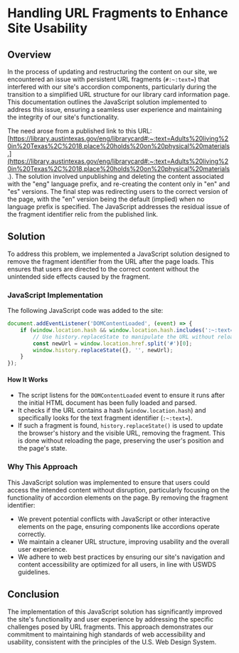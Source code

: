 
# Handling URL Fragments to Enhance Site Usability

## Overview

In the process of updating and restructuring the content on our site, we encountered an issue with persistent URL fragments (`#:~:text=`) that interfered with our site's accordion components, particularly during the transition to a simplified URL structure for our library card information page. This documentation outlines the JavaScript solution implemented to address this issue, ensuring a seamless user experience and maintaining the integrity of our site's functionality.

The need arose from a published link to this URL: [https://library.austintexas.gov/eng/librarycard#:~:text=Adults%20living%20in%20Texas%2C%2018,place%20holds%20on%20physical%20materials.](https://library.austintexas.gov/eng/librarycard#:~:text=Adults%20living%20in%20Texas%2C%2018,place%20holds%20on%20physical%20materials.). The solution involved unpublishing and deleting the content associated with the "eng" language prefix, and re-creating the content only in "en" and "es" versions. The final step was redirecting users to the correct version of the page, with the "en" version being the default (implied) when no language prefix is specified. The JavaScript addresses the residual issue of the fragment identifier relic from the published link.

## Solution

To address this problem, we implemented a JavaScript solution designed to remove the fragment identifier from the URL after the page loads. This ensures that users are directed to the correct content without the unintended side effects caused by the fragment.

### JavaScript Implementation

The following JavaScript code was added to the site:

```javascript
document.addEventListener('DOMContentLoaded', (event) => {
    if (window.location.hash && window.location.hash.includes(':~:text=')) {
        // Use history.replaceState to manipulate the URL without reloading the page
        const newUrl = window.location.href.split('#')[0];
        window.history.replaceState({}, '', newUrl);
    }
});
```

#### How It Works

- The script listens for the `DOMContentLoaded` event to ensure it runs after the initial HTML document has been fully loaded and parsed.
- It checks if the URL contains a hash (`window.location.hash`) and specifically looks for the text fragment identifier (`:~:text=`).
- If such a fragment is found, `history.replaceState()` is used to update the browser's history and the visible URL, removing the fragment. This is done without reloading the page, preserving the user's position and the page's state.

### Why This Approach

This JavaScript solution was implemented to ensure that users could access the intended content without disruption, particularly focusing on the functionality of accordion elements on the page. By removing the fragment identifier:

- We prevent potential conflicts with JavaScript or other interactive elements on the page, ensuring components like accordions operate correctly.
- We maintain a cleaner URL structure, improving usability and the overall user experience.
- We adhere to web best practices by ensuring our site's navigation and content accessibility are optimized for all users, in line with USWDS guidelines.

## Conclusion

The implementation of this JavaScript solution has significantly improved the site's functionality and user experience by addressing the specific challenges posed by URL fragments. This approach demonstrates our commitment to maintaining high standards of web accessibility and usability, consistent with the principles of the U.S. Web Design System.
